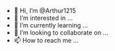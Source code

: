 - 👋 Hi, I’m @Arthur1215
- 👀 I’m interested in ...
- 🌱 I’m currently learning ...
- 💞️ I’m looking to collaborate on ...
- 📫 How to reach me ...

<!---
Hola, bienvenido a mi repositorio.
Te agradecería mucho tus comentarios para mejorar como programador.

Agradezco mucho que leyeras esto.
Gracias.
--->
